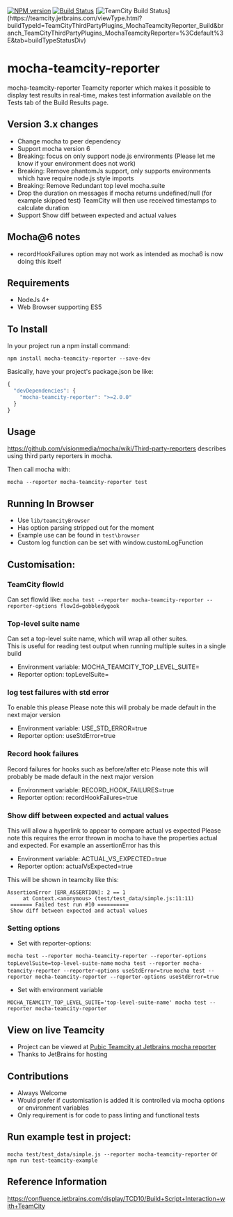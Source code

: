 [![NPM version](https://badge.fury.io/js/mocha-teamcity-reporter.svg)](http://badge.fury.io/js/mocha-teamcity-reporter)
[![Build Status](https://travis-ci.org/travisjeffery/mocha-teamcity-reporter.svg?branch=master)](https://travis-ci.org/travisjeffery/mocha-teamcity-reporter)
[![TeamCity Build Status](https://teamcity.jetbrains.com/guestAuth/app/rest/builds/buildType:(id:TeamCityThirdPartyPlugins_MochaTeamcityReporter_Build)/statusIcon.svg)](https://teamcity.jetbrains.com/viewType.html?buildTypeId=TeamCityThirdPartyPlugins_MochaTeamcityReporter_Build&branch_TeamCityThirdPartyPlugins_MochaTeamcityReporter=%3Cdefault%3E&tab=buildTypeStatusDiv)

# mocha-teamcity-reporter #

mocha-teamcity-reporter Teamcity reporter which makes it possible to display test results in real-time, makes test information 
available on the Tests tab of the Build Results page.

## Version 3.x changes
* Change mocha to peer dependency
* Support mocha version 6
* Breaking: focus on only support node.js environments (Please let me know if your environment does not work)
* Breaking: Remove phantomJs support, only supports environments which have require node.js style imports
* Breaking: Remove Redundant top level mocha.suite
* Drop the duration on messages if mocha returns undefined/null (for example skipped test) TeamCity will then use received timestamps to calculate duration
* Support Show diff between expected and actual values

## Mocha@6 notes
* recordHookFailures option may not work as intended as mocha6 is now doing this itself

## Requirements
* NodeJs 4+
* Web Browser supporting ES5

## To Install

In your project run a npm install command:

``` npm install mocha-teamcity-reporter --save-dev ```

Basically, have your project's package.json be like:

``` js
{
  "devDependencies": {
    "mocha-teamcity-reporter": ">=2.0.0"
  }
}
```

## Usage

https://github.com/visionmedia/mocha/wiki/Third-party-reporters describes using third party reporters in mocha.

Then call mocha with:

`mocha --reporter mocha-teamcity-reporter test`

## Running In Browser
* Use `lib/teamcityBrowser`
* Has option parsing stripped out for the moment
* Example use can be found in `test\browser`
* Custom log function can be set with window.customLogFunction

## Customisation:

### TeamCity flowId

Can set flowId like:
`mocha test --reporter mocha-teamcity-reporter --reporter-options flowId=gobbledygook`

### Top-level suite name

Can set a top-level suite name, which will wrap all other suites.  
This is useful for reading test output when running multiple suites in a single build

* Environment variable: MOCHA_TEAMCITY_TOP_LEVEL_SUITE=<suiteName>
* Reporter option: topLevelSuite=<suiteName>

### log test failures with std error
To enable this please
Please note this will probaly be made default in the next major version

* Environment variable: USE_STD_ERROR=true  
* Reporter option: useStdError=true

### Record hook failures
Record failures for hooks such as before/after etc
Please note this will probably be made default in the next major version

* Environment variable: RECORD_HOOK_FAILURES=true  
* Reporter option: recordHookFailures=true


### Show diff between expected and actual values
This will allow a hyperlink to appear to compare actual vs expected
Please note this requires the error thrown in mocha to have the properties actual and expected. For example an assertionError has this

* Environment variable: ACTUAL_VS_EXPECTED=true  
* Reporter option: actualVsExpected=true

This will be shown in teamcity like this:
```
AssertionError [ERR_ASSERTION]: 2 == 1
     at Context.<anonymous> (test/test_data/simple.js:11:11)
 ======= Failed test run #10 ==========
 Show diff between expected and actual values
 ```

### Setting options

* Set with reporter-options:

`mocha test --reporter mocha-teamcity-reporter --reporter-options topLevelSuite=top-level-suite-name`
`mocha test --reporter mocha-teamcity-reporter --reporter-options useStdError=true`
`mocha test --reporter mocha-teamcity-reporter --reporter-options useStdError=true`

* Set with environment variable

`MOCHA_TEAMCITY_TOP_LEVEL_SUITE='top-level-suite-name' mocha test --reporter mocha-teamcity-reporter`

## View on live Teamcity
* Project can be viewed at
[Pubic Teamcity at Jetbrains mocha reporter](https://teamcity.jetbrains.com/project.html?projectId=TeamCityThirdPartyPlugins_MochaTeamcityReporter) 
* Thanks to JetBrains for hosting

## Contributions
* Always Welcome
* Would prefer if customisation is added it is controlled via mocha options or environment variables
* Only requirement is for code to pass linting and functional tests

## Run example test in project:
`mocha test/test_data/simple.js --reporter mocha-teamcity-reporter` or `npm run test-teamcity-example`

## Reference Information
https://confluence.jetbrains.com/display/TCD10/Build+Script+Interaction+with+TeamCity
